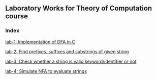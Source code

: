 ## Laboratory Works for Theory of Computation course

### Index

[lab-1: Implementation of DFA in C](lab-1/)

[lab-2: Find prefixes, suffixes and substrings of given string](lab-2/)

[lab-3: Check whether a string is valid keyword/identifier or not](lab-3/)

[lab-4: Simulate NFA to evaluate strings](lab-4/)
